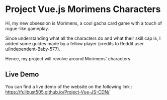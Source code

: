 # Project Vue.js Morimens Characters

Hi, my new obsession is Morimens, a cool gacha card game with a touch of rogue-like gameplay.

Since understanding what all the characters do and what their skill cap is, I added some guides made by a fellow player (credits to Reddit user u/Independent-Baby-577).

Hence, my project will revolve around Morimens' characters.

## Live Demo

You can find a live demo of the website on the following link : https://fullbust505.github.io/Project-Vue-JS-CDN/

